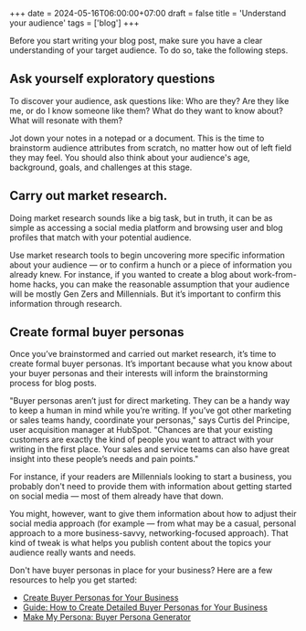 +++
date = 2024-05-16T06:00:00+07:00
draft = false
title = 'Understand your audience'
tags = ['blog']
+++

Before you start writing your blog post, make sure you have a clear understanding of your target audience. To do so, take the following steps.

## Ask yourself exploratory questions

To discover your audience, ask questions like: Who are they? Are they like me, or do I know someone like them? What do they want to know about? What will resonate with them?

Jot down your notes in a notepad or a document. This is the time to brainstorm audience attributes from scratch, no matter how out of left field they may feel. You should also think about your audience's age, background, goals, and challenges at this stage.

## Carry out market research.

Doing market research sounds like a big task, but in truth, it can be as simple as accessing a social media platform and browsing user and blog profiles that match with your potential audience.

Use market research tools to begin uncovering more specific information about your audience — or to confirm a hunch or a piece of information you already knew. For instance, if you wanted to create a blog about work-from-home hacks, you can make the reasonable assumption that your audience will be mostly Gen Zers and Millennials. But it’s important to confirm this information through research.

## Create formal buyer personas

Once you’ve brainstormed and carried out market research, it’s time to create formal buyer personas. It’s important because what you know about your buyer personas and their interests will inform the brainstorming process for blog posts.

"Buyer personas aren’t just for direct marketing. They can be a handy way to keep a human in mind while you’re writing. If you’ve got other marketing or sales teams handy, coordinate your personas," says Curtis del Principe, user acquisition manager at HubSpot. "Chances are that your existing customers are exactly the kind of people you want to attract with your writing in the first place. Your sales and service teams can also have great insight into these people’s needs and pain points."

For instance, if your readers are Millennials looking to start a business, you probably don't need to provide them with information about getting started on social media — most of them already have that down.

You might, however, want to give them information about how to adjust their social media approach (for example — from what may be a casual, personal approach to a more business-savvy, networking-focused approach). That kind of tweak is what helps you publish content about the topics your audience really wants and needs.

Don't have buyer personas in place for your business? Here are a few resources to help you get started:

- [Create Buyer Personas for Your Business](https://offers.hubspot.com/free-template-creating-buyer-personas?hubs_post-cta=body&hubs_signup-url=blog.hubspot.com/marketing/how-to-start-a-blog&hubs_signup-cta=Create%20Buyer%20Personas%20for%20Your%20Business%20%5BFree%20Template%5D&hubs_post=blog.hubspot.com/marketing/how-to-start-a-blog&_ga=2.263666574.305822478.1715966034-1890286212.1715682691&_gl=1*1h8vhrd*_gcl_au*OTA5NTUyMjYzLjE3MTU2ODI2OTE.*_ga*MTg5MDI4NjIxMi4xNzE1NjgyNjkx*_ga_LXTM6CQ0XK*MTcxNTk2NjAzMy4zLjAuMTcxNTk2NjAzMy42MC4wLjA.)
- [Guide: How to Create Detailed Buyer Personas for Your Business](https://offers.hubspot.com/free-template-creating-buyer-personas?hubs_post-cta=body&hubs_signup-url=blog.hubspot.com/marketing/how-to-start-a-blog&hubs_signup-cta=Create%20Buyer%20Personas%20for%20Your%20Business%20%5BFree%20Template%5D&hubs_post=blog.hubspot.com/marketing/how-to-start-a-blog&_ga=2.263666574.305822478.1715966034-1890286212.1715682691&_gl=1*1h8vhrd*_gcl_au*OTA5NTUyMjYzLjE3MTU2ODI2OTE.*_ga*MTg5MDI4NjIxMi4xNzE1NjgyNjkx*_ga_LXTM6CQ0XK*MTcxNTk2NjAzMy4zLjAuMTcxNTk2NjAzMy42MC4wLjA.)
- [Make My Persona: Buyer Persona Generator](https://offers.hubspot.com/free-template-creating-buyer-personas?hubs_post-cta=body&hubs_signup-url=blog.hubspot.com/marketing/how-to-start-a-blog&hubs_signup-cta=Create%20Buyer%20Personas%20for%20Your%20Business%20%5BFree%20Template%5D&hubs_post=blog.hubspot.com/marketing/how-to-start-a-blog&_ga=2.263666574.305822478.1715966034-1890286212.1715682691&_gl=1*1h8vhrd*_gcl_au*OTA5NTUyMjYzLjE3MTU2ODI2OTE.*_ga*MTg5MDI4NjIxMi4xNzE1NjgyNjkx*_ga_LXTM6CQ0XK*MTcxNTk2NjAzMy4zLjAuMTcxNTk2NjAzMy42MC4wLjA.)
